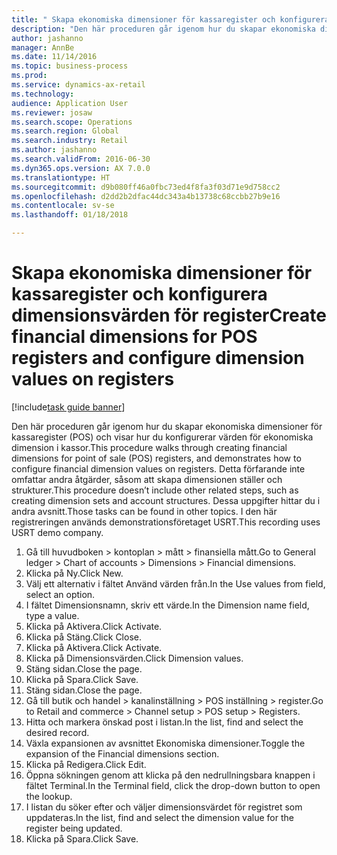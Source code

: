 ```yaml
--- 
title: " Skapa ekonomiska dimensioner för kassaregister och konfigurera dimensionsvärden för register"
description: "Den här proceduren går igenom hur du skapar ekonomiska dimensioner för kassaregister (POS) och visar hur du konfigurerar värden för ekonomiska dimension i kassor."
author: jashanno
manager: AnnBe
ms.date: 11/14/2016
ms.topic: business-process
ms.prod: 
ms.service: dynamics-ax-retail
ms.technology: 
audience: Application User
ms.reviewer: josaw
ms.search.scope: Operations
ms.search.region: Global
ms.search.industry: Retail
ms.author: jashanno
ms.search.validFrom: 2016-06-30
ms.dyn365.ops.version: AX 7.0.0
ms.translationtype: HT
ms.sourcegitcommit: d9b080ff46a0fbc73ed4f8fa3f03d71e9d758cc2
ms.openlocfilehash: d2dd2b2dfac44dc343a4b13738c68ccbb27b9e16
ms.contentlocale: sv-se
ms.lasthandoff: 01/18/2018

---
```

# <a name="create-financial-dimensions-for-pos-registers-and-configure-dimension-values-on-registers"></a><span data-ttu-id="3710f-103"> Skapa ekonomiska dimensioner för kassaregister och konfigurera dimensionsvärden för register</span><span class="sxs-lookup"><span data-stu-id="3710f-103">Create financial dimensions for POS registers and configure dimension values on registers</span></span>

[!include[task guide banner](../includes/task-guide-banner.md)]

<span data-ttu-id="3710f-104">Den här proceduren går igenom hur du skapar ekonomiska dimensioner för kassaregister (POS) och visar hur du konfigurerar värden för ekonomiska dimension i kassor.</span><span class="sxs-lookup"><span data-stu-id="3710f-104">This procedure walks through creating financial dimensions for point of sale (POS) registers, and demonstrates how to configure financial dimension values on registers.</span></span> <span data-ttu-id="3710f-105">Detta förfarande inte omfattar andra åtgärder, såsom att skapa dimensionen ställer och strukturer.</span><span class="sxs-lookup"><span data-stu-id="3710f-105">This procedure doesn’t include other related steps, such as creating dimension sets and account structures.</span></span> <span data-ttu-id="3710f-106">Dessa uppgifter hittar du i andra avsnitt.</span><span class="sxs-lookup"><span data-stu-id="3710f-106">Those tasks can be found in other topics.</span></span> <span data-ttu-id="3710f-107">I den här registreringen används demonstrationsföretaget USRT.</span><span class="sxs-lookup"><span data-stu-id="3710f-107">This recording uses USRT demo company.</span></span>

1. <span data-ttu-id="3710f-108">Gå till huvudboken > kontoplan > mått > finansiella mått.</span><span class="sxs-lookup"><span data-stu-id="3710f-108">Go to General ledger > Chart of accounts > Dimensions > Financial dimensions.</span></span>
2. <span data-ttu-id="3710f-109">Klicka på Ny.</span><span class="sxs-lookup"><span data-stu-id="3710f-109">Click New.</span></span>
3. <span data-ttu-id="3710f-110">Välj ett alternativ i fältet Använd värden från.</span><span class="sxs-lookup"><span data-stu-id="3710f-110">In the Use values from field, select an option.</span></span>
4. <span data-ttu-id="3710f-111">I fältet Dimensionsnamn, skriv ett värde.</span><span class="sxs-lookup"><span data-stu-id="3710f-111">In the Dimension name field, type a value.</span></span>
5. <span data-ttu-id="3710f-112">Klicka på Aktivera.</span><span class="sxs-lookup"><span data-stu-id="3710f-112">Click Activate.</span></span>
6. <span data-ttu-id="3710f-113">Klicka på Stäng.</span><span class="sxs-lookup"><span data-stu-id="3710f-113">Click Close.</span></span>
7. <span data-ttu-id="3710f-114">Klicka på Aktivera.</span><span class="sxs-lookup"><span data-stu-id="3710f-114">Click Activate.</span></span>
8. <span data-ttu-id="3710f-115">Klicka på Dimensionsvärden.</span><span class="sxs-lookup"><span data-stu-id="3710f-115">Click Dimension values.</span></span>
9. <span data-ttu-id="3710f-116">Stäng sidan.</span><span class="sxs-lookup"><span data-stu-id="3710f-116">Close the page.</span></span>
10. <span data-ttu-id="3710f-117">Klicka på Spara.</span><span class="sxs-lookup"><span data-stu-id="3710f-117">Click Save.</span></span>
11. <span data-ttu-id="3710f-118">Stäng sidan.</span><span class="sxs-lookup"><span data-stu-id="3710f-118">Close the page.</span></span>
12. <span data-ttu-id="3710f-119">Gå till butik och handel > kanalinställning > POS inställning > register.</span><span class="sxs-lookup"><span data-stu-id="3710f-119">Go to Retail and commerce > Channel setup > POS setup > Registers.</span></span>
13. <span data-ttu-id="3710f-120">Hitta och markera önskad post i listan.</span><span class="sxs-lookup"><span data-stu-id="3710f-120">In the list, find and select the desired record.</span></span>
14. <span data-ttu-id="3710f-121">Växla expansionen av avsnittet Ekonomiska dimensioner.</span><span class="sxs-lookup"><span data-stu-id="3710f-121">Toggle the expansion of the Financial dimensions section.</span></span>
15. <span data-ttu-id="3710f-122">Klicka på Redigera.</span><span class="sxs-lookup"><span data-stu-id="3710f-122">Click Edit.</span></span>
16. <span data-ttu-id="3710f-123">Öppna sökningen genom att klicka på den nedrullningsbara knappen i fältet Terminal.</span><span class="sxs-lookup"><span data-stu-id="3710f-123">In the Terminal field, click the drop-down button to open the lookup.</span></span>
17. <span data-ttu-id="3710f-124">I listan du söker efter och väljer dimensionsvärdet för registret som uppdateras.</span><span class="sxs-lookup"><span data-stu-id="3710f-124">In the list, find and select the dimension value for the register being updated.</span></span>
18. <span data-ttu-id="3710f-125">Klicka på Spara.</span><span class="sxs-lookup"><span data-stu-id="3710f-125">Click Save.</span></span>


